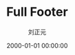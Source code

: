 ---
title: Full Footer
date: 2000-01-01 00:00:00
full_footer: true
author: 刘正元
author_email: lzy@live.in
---